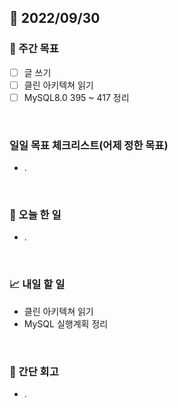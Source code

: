 ## 📅 2022/09/30


### 👏 주간 목표

- [ ] 글 쓰기
- [ ] 클린 아키텍쳐 읽기
- [ ] MySQL8.0 395 ~ 417 정리

<br/>

### 일일 목표 체크리스트(어제 정한 목표)

- .

<br/>

### 💯 오늘 한 일

- .

<br/>

### 📈 내일 할 일

- 클린 아키텍쳐 읽기
- MySQL 실행계획 정리

<br/>

### 🤔 간단 회고

- .
